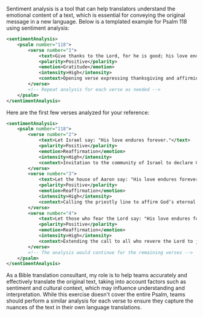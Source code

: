 Sentiment analysis is a tool that can help translators understand the emotional content of a text, which is essential for conveying the original message in a new language. Below is a templated example for Psalm 118 using sentiment analysis:

```xml
<sentimentAnalysis>
    <psalm number="118">
        <verse number="1">
            <text>Give thanks to the Lord, for he is good; his love endures forever.</text>
            <polarity>Positive</polarity>
            <emotion>Gratitude</emotion>
            <intensity>High</intensity>
            <context>Opening verse expressing thanksgiving and affirming God’s enduring love.</context>
        </verse>
        <!-- Repeat analysis for each verse as needed -->
    </psalm>
</sentimentAnalysis>
```

Here are the first few verses analyzed for your reference:

```xml
<sentimentAnalysis>
    <psalm number="118">
        <verse number="2">
            <text>Let Israel say: "His love endures forever."</text>
            <polarity>Positive</polarity>
            <emotion>Reaffirmation</emotion>
            <intensity>High</intensity>
            <context>Invitation to the community of Israel to declare God’s enduring love.</context>
        </verse>
        <verse number="3">
            <text>Let the house of Aaron say: "His love endures forever."</text>
            <polarity>Positive</polarity>
            <emotion>Reaffirmation</emotion>
            <intensity>High</intensity>
            <context>Calling the priestly line to affirm God’s eternal love.</context>
        </verse>
        <verse number="4">
            <text>Let those who fear the Lord say: "His love endures forever."</text>
            <polarity>Positive</polarity>
            <emotion>Reaffirmation</emotion>
            <intensity>High</intensity>
            <context>Extending the call to all who revere the Lord to join in this declaration.</context>
        </verse>
        <!-- The analysis would continue for the remaining verses -->
    </psalm>
</sentimentAnalysis>
```

As a Bible translation consultant, my role is to help teams accurately and effectively translate the original text, taking into account factors such as sentiment and cultural context, which may influence understanding and interpretation. While this exercise doesn't cover the entire Psalm, teams should perform a similar analysis for each verse to ensure they capture the nuances of the text in their own language translations.
